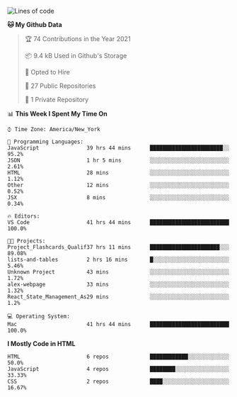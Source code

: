 <!--START_SECTION:waka-->
![Lines of code](https://img.shields.io/badge/From%20Hello%20World%20I%27ve%20Written-38967%20lines%20of%20code-blue)

**🐱 My Github Data** 

> 🏆 74 Contributions in the Year 2021
 > 
> 📦 9.4 kB Used in Github's Storage 
 > 
> 💼 Opted to Hire
 > 
> 📜 27 Public Repositories 
 > 
> 🔑 1 Private Repository 
 > 
📊 **This Week I Spent My Time On** 

```text
⌚︎ Time Zone: America/New_York

💬 Programming Languages: 
JavaScript               39 hrs 44 mins      ███████████████████████░░   95.2% 
JSON                     1 hr 5 mins         ░░░░░░░░░░░░░░░░░░░░░░░░░   2.61% 
HTML                     28 mins             ░░░░░░░░░░░░░░░░░░░░░░░░░   1.12% 
Other                    12 mins             ░░░░░░░░░░░░░░░░░░░░░░░░░   0.52% 
JSX                      8 mins              ░░░░░░░░░░░░░░░░░░░░░░░░░   0.34%

🔥 Editors: 
VS Code                  41 hrs 44 mins      █████████████████████████   100.0%

🐱‍💻 Projects: 
Project_Flashcards_Qualif37 hrs 11 mins      ██████████████████████░░░   89.08% 
lists-and-tables         2 hrs 16 mins       █░░░░░░░░░░░░░░░░░░░░░░░░   5.46% 
Unknown Project          43 mins             ░░░░░░░░░░░░░░░░░░░░░░░░░   1.72% 
alex-webpage             33 mins             ░░░░░░░░░░░░░░░░░░░░░░░░░   1.32% 
React_State_Management_As29 mins             ░░░░░░░░░░░░░░░░░░░░░░░░░   1.2%

💻 Operating System: 
Mac                      41 hrs 44 mins      █████████████████████████   100.0%

```

**I Mostly Code in HTML** 

```text
HTML                     6 repos             ████████████░░░░░░░░░░░░░   50.0% 
JavaScript               4 repos             ████████░░░░░░░░░░░░░░░░░   33.33% 
CSS                      2 repos             ████░░░░░░░░░░░░░░░░░░░░░   16.67%

```



<!--END_SECTION:waka-->
